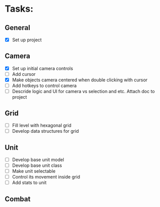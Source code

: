 # Tasks:

## General
- [x] Set up project

## Camera
- [x] Set up initial camera controls
- [ ] Add cursor
- [x] Make objects camera centered when double clicking with cursor
- [ ] Add hotkeys to control camera
- [ ] Descride logic and UI for camera vs selection and etc. Attach doc to project

## Grid
- [ ] Fill level with hexagonal grid
- [ ] Develop data structures for grid

## Unit
- [ ] Develop base unit model
- [ ] Develop base unit class
- [ ] Make unit selectable
- [ ] Control its movement inside grid
- [ ] Add stats to unit

## Combat

